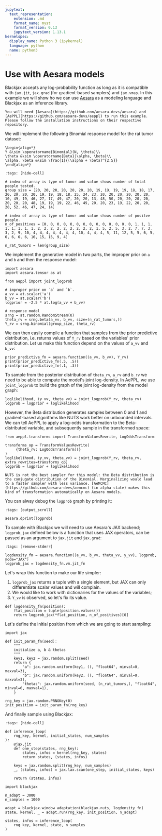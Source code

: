 ```yaml
---
jupytext:
  text_representation:
    extension: .md
    format_name: myst
    format_version: 0.13
    jupytext_version: 1.13.1
kernelspec:
  display_name: Python 3 (ipykernel)
  language: python
  name: python3
---
```


# Use with Aesara models

Blackjax accepts any log-probability function as long as it is compatible with `jax.jit`, `jax.grad` (for gradient-based samplers) and `jax.vmap`. In this example we will show ho we can use [Aesara](https://github.com/aesara-devs/aesara) as a modeling language and Blackjax as an inference library.

``` {admonition} Before you start
You will need [Aesara](https://github.com/aesara-devs/aesara) and [AePPL](https://github.com/aesara-devs/aeppl) to run this example. Please follow the installation instructions on their respective repository.
```

We will implement the following Binomial response model for the rat tumor dataset:

``` {math}
\begin{align*}
Y &\sim \operatorname{Binomial}(N, \theta)\\
\theta &\sim \operatorname{Beta}(\alpha, \beta)\\
\alpha, \beta &\sim \frac{1}{(\alpha + \beta)^{2.5}}
\end{align*}
```

```{code-cell} python
:tags: [hide-cell]

# index of array is type of tumor and value shows number of total people tested.
group_size = [20, 20, 20, 20, 20, 20, 20, 19, 19, 19, 19, 18, 18, 17, 20, 20, 20, 20, 19, 19, 18, 18, 25, 24, 23, 20, 20, 20, 20, 20, 20, 10, 49, 19, 46, 27, 17, 49, 47, 20, 20, 13, 48, 50, 20, 20, 20, 20, 20, 20, 20, 48, 19, 19, 19, 22, 46, 49, 20, 20, 23, 19, 22, 20, 20, 20, 52, 46, 47, 24, 14]

# index of array is type of tumor and value shows number of positve people.
n_of_positives = [0, 0, 0, 0, 0, 0, 0, 0, 0, 0, 0, 0, 0, 0, 1, 1, 1, 1, 1, 1, 1, 1, 2, 2, 2, 2, 2, 2, 2, 2, 2, 1, 5, 2, 5, 3, 2, 7, 7, 3, 3, 2, 9, 10, 4, 4, 4, 4, 4, 4, 4, 10, 4, 4, 4, 5, 11, 12, 5, 5, 6, 5, 6, 6, 6, 6, 16, 15, 15, 9, 4]

n_rat_tumors = len(group_size)
```

We implement the generative model in two parts, the improper prior on `a` and `b` and then the response model:

```{code-cell} python
import aesara
import aesara.tensor as at

from aeppl import joint_logprob

# improper prior on `a` and `b`.
a_vv = at.scalar('a')
b_vv = at.scalar('b')
logprior = -2.5 * at.log(a_vv + b_vv)

# response model
srng = at.random.RandomStream(0)
theta_rv = srng.beta(a_vv, b_vv, size=(n_rat_tumors,))
Y_rv = srng.binomial(group_size, theta_rv)
```

We can then easily compile a function that samples from the prior predictive distribution, i.e. returns values of `Y_rv` based on the variables' prior distribution. Let us make this function depend on the values of `a_vv` and `b_vv`:

```{code-cell} python
prior_predictive_fn = aesara.function((a_vv, b_vv), Y_rv)
print(prior_predictive_fn(.5, .5))
print(prior_predictive_fn(.1, .3))
```

To sample from the posterior distribution of `theta_rv`, `a_rv` and `b_rv` we need to be able to compute the model's joint log-density. In AePPL, we use `joint_logprob` to build the graph of the joint log-density from the model graph:

```{code-cell} python
loglikelihood, (y_vv, theta_vv) = joint_logprob(Y_rv, theta_rv)
logprob = logprior + loglikelihood
```

However, the Beta distribution generates samples between 0 and 1 and gradient-based algorithms like NUTS work better on unbounded intervals. We can tell AePPL to apply a log-odds transformation to the Beta-distributed variable, and subsequently sample in the transformed space:

```{code-cell} python
from aeppl.transforms import TransformValuesRewrite, LogOddsTransform

transforms_op = TransformValuesRewrite(
     {theta_rv: LogOddsTransform()}
)
loglikelihood, (y_vv, theta_vv) = joint_logprob(Y_rv, theta_rv, extra_rewrites=transforms_op)
logprob = logprior + loglikelihood
```

```{note}
NUTS is not the best sampler for this model: the Beta distribution is the conjugate distribution of the Binomial. Marginalizing would lead to a faster sampler with less variance. [AeMCMC](https://github.com/aesara-devs/aemcmc) (in alpha state) makes this kind of transformation automatically on Aesara models.
```

You can alway debug the `logprob` graph by printing it:

```{code-cell} python
:tags: [output_scroll]

aesara.dprint(logprob)
```

To sample with Blackjax we will need to use Aesara's JAX backend; `logprob_jax` defined below is a function that uses JAX operators, can be passed as an argument to `jax.jit` and `jax.grad`:

```{code-cell} python
:tags: [remove-stderr]

logdensity_fn = aesara.function((a_vv, b_vv, theta_vv, y_vv), logprob, mode="JAX")
logprob_jax = logdensity_fn.vm.jit_fn
```

Let's wrap this function to make our life simpler:

1. `logprob_jax` returns a tuple with a single element, but JAX can only differentiate scalar values and will complain.
2. We would like to work with dictionaries for the values of the variables;
3. `Y_vv` is observed, so let's fix its value.

```{code-cell} python
def logdensity_fn(position):
    flat_position = tuple(position.values())
    return logprob_jax(*flat_position, n_of_positives)[0]
```

Let's define the initial position from which we are going to start sampling:

```{code-cell} python
import jax

def init_param_fn(seed):
    """
    initialize a, b & thetas
    """
    key1, key2 = jax.random.split(seed)
    return {
        "a": jax.random.uniform(key1, (), "float64", minval=0, maxval=3),
        "b": jax.random.uniform(key2, (), "float64", minval=0, maxval=3),
        "thetas": jax.random.uniform(seed, (n_rat_tumors,), "float64", minval=0, maxval=1),
    }

rng_key = jax.random.PRNGKey(0)
init_position = init_param_fn(rng_key)
```

And finally sample using Blackjax:

```{code-cell} python
:tags: [hide-cell]

def inference_loop(
    rng_key, kernel, initial_states, num_samples
):
    @jax.jit
    def one_step(states, rng_key):
        states, infos = kernel(rng_key, states)
        return states, (states, infos)

    keys = jax.random.split(rng_key, num_samples)
    _, (states, infos) = jax.lax.scan(one_step, initial_states, keys)

    return (states, infos)
```

```{code-cell} python
import blackjax

n_adapt = 3000
n_samples = 1000

adapt = blackjax.window_adaptation(blackjax.nuts, logdensity_fn)
state, kernel, _ = adapt.run(rng_key, init_position, n_adapt)

states, infos = inference_loop(
    rng_key, kernel, state, n_samples
)
```

